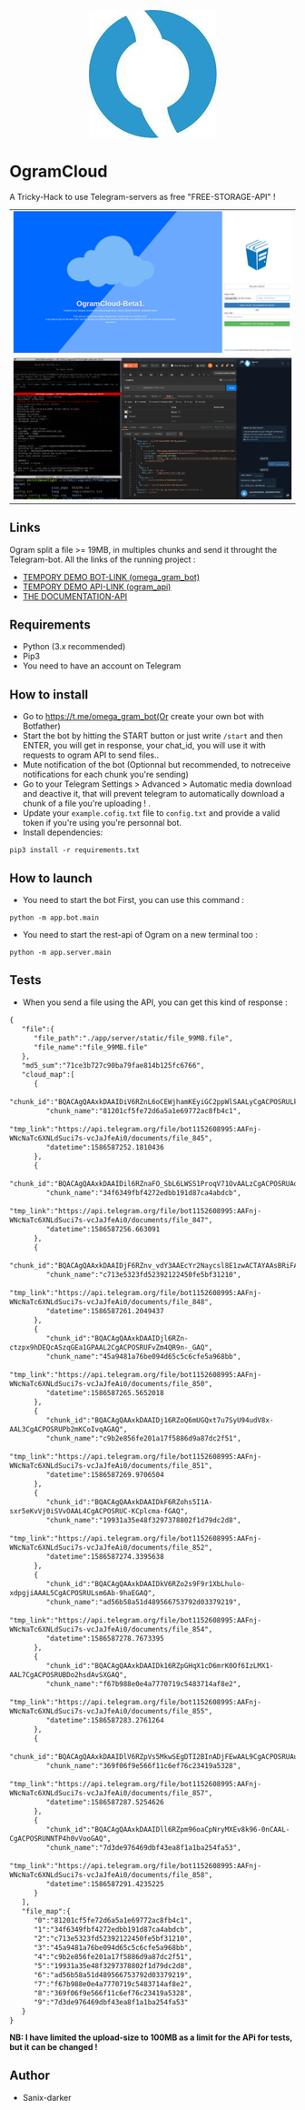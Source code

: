 <p align="center">
  <img src="./images/logo.jpg" />

  <h1>OgramCloud</h1>
  A Tricky-Hack to use Telegram-servers as free "FREE-STORAGE-API" !
  <table>
      <tr>
         <td><img src="./images/screenshot.png" /></td>
      </tr>
      <tr>
         <td><img src="./images/demo.png" /></td>
      </tr>
  </table>
</p>

## Links

Ogram split a file >= 19MB, in multiples chunks and send it throught the Telegram-bot. All the links of the running project :
- [TEMPORY DEMO BOT-LINK (omega_gram_bot)](https://t.me/omega_gram_bot) <br>
- [TEMPORY DEMO API-LINK (ogram_api)](https://ogram_api.ngrok.io)
- [THE DOCUMENTATION-API](https://documenter.getpostman.com/view/2696027/SzYgRaw1?version=latest)

## Requirements

- Python (3.x recommended)
- Pip3
- You need to have an account on Telegram

## How to install

- Go to https://t.me/omega_gram_bot(Or create your own bot with Botfather)
- Start the bot by hitting the START button or just write `/start` and then ENTER, you will get in response, your chat_id, you will use it with requests to ogram API to send files..
- Mute notification of the bot (Optionnal but recommended, to notreceive notifications for each chunk you're sending)
- Go to your Telegram Settings > Advanced > Automatic media download and deactive it, that will prevent telegram to automatically download a chunk of a file you're uploading !
.
- Update your `example.cofig.txt` file to `config.txt` and provide a valid token if you're using you're personnal bot.
- Install dependencies:
```shell
pip3 install -r requirements.txt
```

## How to launch

- You need to start the bot First, you can use this command :
```shell script
python -m app.bot.main
```

- You need to start the rest-api of Ogram on a new terminal too :
```shell script
python -m app.server.main
```

## Tests

- When you send a file using the API, you can get this kind of response : 
```shell script
{
   "file":{
      "file_path":"./app/server/static/file_99MB.file",
      "file_name":"file_99MB.file"
   },
   "md5_sum":"71ce3b727c90ba79fae814b125fc6766",
   "cloud_map":[
      {
         "chunk_id":"BQACAgQAAxkDAAIDiV6RZnL6oCEWjhamKEyiGC2ppWlSAALyCgACPOSRULkdVXhIC55HGAQ",
         "chunk_name":"81201cf5fe72d6a5a1e69772ac8fb4c1",
         "tmp_link":"https://api.telegram.org/file/bot1152608995:AAFnj-WNcNaTc6XNLdSuci7s-vcJaJfeAi0/documents/file_845",
         "datetime":1586587252.1810436
      },
      {
         "chunk_id":"BQACAgQAAxkDAAIDil6RZnaFO_SbL6LWSS1ProqV71OvAALzCgACPOSRUAopPhxvy9aAGAQ",
         "chunk_name":"34f6349fbf4272edbb191d87ca4abdcb",
         "tmp_link":"https://api.telegram.org/file/bot1152608995:AAFnj-WNcNaTc6XNLdSuci7s-vcJaJfeAi0/documents/file_847",
         "datetime":1586587256.663091
      },
      {
         "chunk_id":"BQACAgQAAxkDAAIDjF6RZnv_vdY3AAEcYr2Naycsl8E1zwACTAYAAsBRiFA2R3h6fAUachgE",
         "chunk_name":"c713e5323fd52392122450fe5bf31210",
         "tmp_link":"https://api.telegram.org/file/bot1152608995:AAFnj-WNcNaTc6XNLdSuci7s-vcJaJfeAi0/documents/file_848",
         "datetime":1586587261.2049437
      },
      {
         "chunk_id":"BQACAgQAAxkDAAIDjl6RZn-ctzpx9hDEQcASzqGEa1GPAAL2CgACPOSRUFvZm4QR9n-_GAQ",
         "chunk_name":"45a9481a76be094d65c5c6cfe5a968bb",
         "tmp_link":"https://api.telegram.org/file/bot1152608995:AAFnj-WNcNaTc6XNLdSuci7s-vcJaJfeAi0/documents/file_850",
         "datetime":1586587265.5652018
      },
      {
         "chunk_id":"BQACAgQAAxkDAAIDj16RZoQ6mUGQxt7u7SyU94udV8x-AAL3CgACPOSRUPb2mKCoIvqAGAQ",
         "chunk_name":"c9b2e856fe201a17f5886d9a87dc2f51",
         "tmp_link":"https://api.telegram.org/file/bot1152608995:AAFnj-WNcNaTc6XNLdSuci7s-vcJaJfeAi0/documents/file_851",
         "datetime":1586587269.9706504
      },
      {
         "chunk_id":"BQACAgQAAxkDAAIDkF6RZohs5I1A-sxr5eKvVj0iSVvOAAL4CgACPOSRUC-KCplcma-fGAQ",
         "chunk_name":"19931a35e48f3297378802f1d79dc2d8",
         "tmp_link":"https://api.telegram.org/file/bot1152608995:AAFnj-WNcNaTc6XNLdSuci7s-vcJaJfeAi0/documents/file_852",
         "datetime":1586587274.3395638
      },
      {
         "chunk_id":"BQACAgQAAxkDAAIDkV6RZo2s9F9r1XbLhulo-xdpgjiAAAL5CgACPOSRULsm6Ab-9haEGAQ",
         "chunk_name":"ad56b58a51d489566753792d03379219",
         "tmp_link":"https://api.telegram.org/file/bot1152608995:AAFnj-WNcNaTc6XNLdSuci7s-vcJaJfeAi0/documents/file_854",
         "datetime":1586587278.7673395
      },
      {
         "chunk_id":"BQACAgQAAxkDAAIDk16RZpGHqX1cD6mrK0Of6IzLMX1-AAL7CgACPOSRUBDo2hsdAvSXGAQ",
         "chunk_name":"f67b988e0e4a7770719c5483714af8e2",
         "tmp_link":"https://api.telegram.org/file/bot1152608995:AAFnj-WNcNaTc6XNLdSuci7s-vcJaJfeAi0/documents/file_855",
         "datetime":1586587283.2761264
      },
      {
         "chunk_id":"BQACAgQAAxkDAAIDlV6RZpVs5MkwSEgDTI2BInADjFEwAAL9CgACPOSRUAupmbMwI6NqGAQ",
         "chunk_name":"369f06f9e566f11c6ef76c23419a5328",
         "tmp_link":"https://api.telegram.org/file/bot1152608995:AAFnj-WNcNaTc6XNLdSuci7s-vcJaJfeAi0/documents/file_857",
         "datetime":1586587287.5254626
      },
      {
         "chunk_id":"BQACAgQAAxkDAAIDll6RZpm96oaCpNryMXEv8k96-0nCAAL-CgACPOSRUNNTP4h0vVooGAQ",
         "chunk_name":"7d3de976469dbf43ea8f1a1ba254fa53",
         "tmp_link":"https://api.telegram.org/file/bot1152608995:AAFnj-WNcNaTc6XNLdSuci7s-vcJaJfeAi0/documents/file_858",
         "datetime":1586587291.4235225
      }
   ],
   "file_map":{
      "0":"81201cf5fe72d6a5a1e69772ac8fb4c1",
      "1":"34f6349fbf4272edbb191d87ca4abdcb",
      "2":"c713e5323fd52392122450fe5bf31210",
      "3":"45a9481a76be094d65c5c6cfe5a968bb",
      "4":"c9b2e856fe201a17f5886d9a87dc2f51",
      "5":"19931a35e48f3297378802f1d79dc2d8",
      "6":"ad56b58a51d489566753792d03379219",
      "7":"f67b988e0e4a7770719c5483714af8e2",
      "8":"369f06f9e566f11c6ef76c23419a5328",
      "9":"7d3de976469dbf43ea8f1a1ba254fa53"
   }
}
```
**NB: I have limited the upload-size to 100MB as a limit for the APi for tests, but it can be changed !**

## Author

- Sanix-darker
